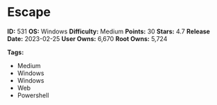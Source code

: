 # Escape

**ID:** 531
**OS:** Windows
**Difficulty:** Medium
**Points:** 30
**Stars:** 4.7
**Release Date:** 2023-02-25
**User Owns:** 6,670
**Root Owns:** 5,724

**Tags:**
- Medium
- Windows
- Windows
- Web
- Powershell

